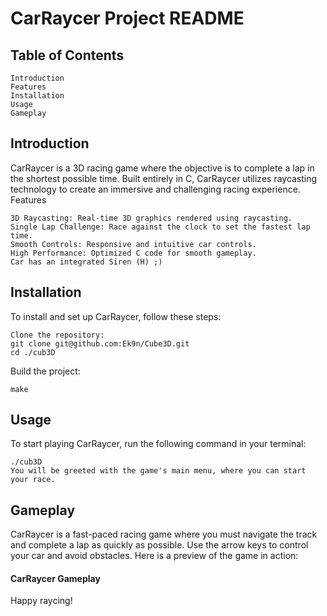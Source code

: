# CarRaycer Project README
## Table of Contents

    Introduction
    Features
    Installation
    Usage
    Gameplay

## Introduction

CarRaycer is a 3D racing game where the objective is to complete a lap in the shortest possible time. Built entirely in C, CarRaycer utilizes raycasting technology to create an immersive and challenging racing experience.
Features

    3D Raycasting: Real-time 3D graphics rendered using raycasting.
    Single Lap Challenge: Race against the clock to set the fastest lap time.
    Smooth Controls: Responsive and intuitive car controls.
    High Performance: Optimized C code for smooth gameplay.
    Car has an integrated Siren (H) ;)

## Installation

To install and set up CarRaycer, follow these steps:

    Clone the repository:
    git clone git@github.com:Ek9n/Cube3D.git
    cd ./cub3D

Build the project:

    make

## Usage

To start playing CarRaycer, run the following command in your terminal:

    ./cub3D
    You will be greeted with the game's main menu, where you can start your race.

## Gameplay

CarRaycer is a fast-paced racing game where you must navigate the track and complete a lap as quickly as possible. Use the arrow keys to control your car and avoid obstacles.
Here is a preview of the game in action:

#### CarRaycer Gameplay

Happy raycing!
